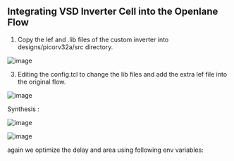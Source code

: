 
## Integrating VSD Inverter Cell into the Openlane Flow 


1. Copy the lef and .lib files of the custom inverter into designs/picorv32a/src directory.


![image](https://github.com/user-attachments/assets/d45d5cfa-f341-42d1-a27b-2171fe33ab36)



3. Editing the config.tcl to change the lib files and add the extra lef file into the original flow.

![image](https://github.com/user-attachments/assets/599df242-6712-4b4d-b6c8-b61069620b1f)


Synthesis : 


![image](https://github.com/user-attachments/assets/076cbb8f-24fd-4c48-adfc-3e19b6cb6aa5)


![image](https://github.com/user-attachments/assets/76806820-1cc1-42da-b7f8-f0d1005bdade)



again we optimize the delay and area using following env variables: 



